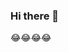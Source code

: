 ### Hi there 👋

<!--
**antonio-pedro99/antonio-pedro99** is a ✨ _special_ ✨ repository because its `README.md` (this file) appears on your GitHub profile.


- 🔭 I’m currently working on some cool project 😎
- 🌱 I’m currently learning FastAPI, Python, Git/Github
- 👯 I’m looking to collaborate on python and flutter/dart projects
- 🤔 I’m looking for help with time manage
- 💬 Ask me about Windows 10, python, flutter, computer networking
- 📫 How to reach me: +244947528711
- 😄 Pronouns: He
- ⚡ Fun fact: The only Angolan in my class
-->😂😂😂😂
